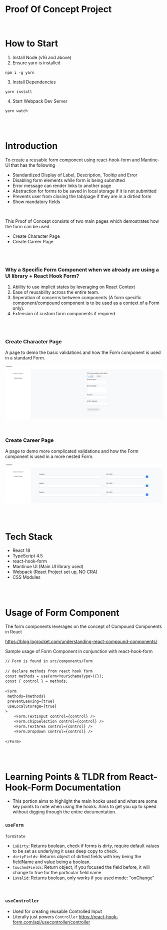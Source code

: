 # Proof Of Concept Project

<br>

# How to Start

1. Install Node (v16 and above)
2. Ensure yarn is installed

```
npm i -g yarn
```

3. Install Dependencies

```
yarn install
```

4. Start Webpack Dev Server

```
yarn watch
```

<br>
<br>

# Introduction

To create a reusable form component using react-hook-form and Mantine-UI that has the following

-   Standardized Display of Label, Description, Tooltip and Error
-   Disabling form elements while form is being submitted
-   Error message can render links to another page
-   Abstraction for forms to be saved in local storage if it is not submitted
-   Prevents user from closing the tab/page if they are in a dirtied form
-   Show mandatory fields

<br>

This Proof of Concept consists of two main pages which demostrates how the form can be used

-   Create Character Page
-   Create Career Page

<br>
<br>

### Why a Specific Form Component when we already are using a UI library + React Hook Form?

1. Ability to use implicit states by leveraging on React Context
2. Ease of reusability across the entire team.
3. Seperation of concerns between components (A form specific component/compound component is to be used as a context of a Form only).
4. Extension of custom form components if required

<br>
<br>

### Create Character Page

A page to demo the basic validations and how the Form component is used in a standard Form.

![plot](./images/create_character_page.PNG)

<br>

### Create Career Page

A page to demo more complicated validations and how the Form component is used in a more nested Form.

![plot](./images/create_career_page.PNG)

<br>
<br>

# Tech Stack

-   React 18
-   TypeScript 4.5
-   react-hook-form
-   Mantinue UI (Main UI library used)
-   Webpack (React Project set up, NO CRA)
-   CSS Modules

<br>
<br>

# Usage of Form Component

The form components leverages on the concept of Compound Components in React

https://blog.logrocket.com/understanding-react-compound-components/

Sample usage of Form Component in conjunction with react-hook-form

```
// Form is found in src/components/Form

// declare methods from react hook form
const methods = useForm<YourSchemaType>({});
const { control } = methods;

<Form
 methods={methods}
 preventLeaving={true}
 useLocalStorage={true}
>
    <Form.TextInput control={control} />
    <Form.ChipSelection control={control} />
    <Form.TextArea control={control} />
    <Form.Dropdown control={control} />

</Form>

```

<br>
<br>

# Learning Points & TLDR from React-Hook-Form Documentation

-   This portion aims to highlight the main hooks used and what are some key points to note when using the hooks. Aims to get you up to speed without digging through the entire documentation.

### `useForm`

`formState`

-   `isDirty`: Returns boolean, check if forms is dirty, require default values to be set as underlying it uses deep copy to check.
-   `dirtyFields`: Returns object of dirtied fields with key being the fieldName and value being a boolean.
-   `touchedFields`: Return object, if you focused the field before, it will change to true for the particular field name
-   `isValid`: Returns boolean, only works if you used mode: "onChange"

<br>

### `useController`

-   Used for creating reusable Controlled Input
-   Literally just powers `Controller` https://react-hook-form.com/api/usecontroller/controller

<br>
